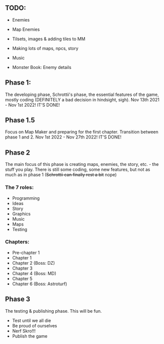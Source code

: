 ﻿## TODO:
- Enemies
- Map Enemies

- Tilsets, images & adding tiles to MM
- Making lots of maps, npcs, story
- Music

- Monster Book: Enemy details



## Phase 1:
The developing phase, Schrottii's phase, the essential features of the game, mostly coding (DEFINITELY a bad decision in hindsight, sigh).
Nov 13th 2021 - Nov 1st 2022!
IT'S DONE!

## Phase 1.5
Focus on Map Maker and preparing for the first chapter. Transition between phase 1 and 2.
Nov 1st 2022 - Nov 27th 2022!
IT'S DONE!

## Phase 2
The main focus of this phase is creating maps, enemies, the story, etc. - the stuff you play.
There is still some coding, some new features, but not as much as in phase 1 (~~Schrottii can finally rest a bit~~ nope)

### The 7 roles:
- Programming
- Ideas
- Story
- Graphics
- Music
- Maps
- Testing

### Chapters:
- Pre-chapter 1
- Chapter 1
- Chapter 2 (Boss: DZ)
- Chapter 3
- Chapter 4 (Boss: MD)
- Chapter 5
- Chapter 6 (Boss: Astroturf)

## Phase 3
The testing & publishing phase. This will be fun.

- Test until we all die
- Be proud of ourselves
- Nerf Skro!!!
- Publish the game